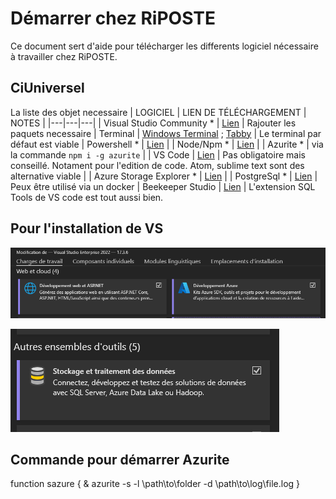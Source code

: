 # Démarrer chez RiPOSTE
Ce document sert d'aide pour télécharger les differents logiciel nécessaire à travailler chez RiPOSTE.
## CiUniversel

La liste des objet necessaire
| LOGICIEL | LIEN DE TÉLÉCHARGEMENT | NOTES |
|---|---|---|
| Visual Studio Community * | [Lien](https://visualstudio.microsoft.com/fr/thank-you-downloading-visual-studio/?sku=Community&channel=Release&version=VS2022&source=VSLandingPage&passive=false&cid=2030) | Rajouter les paquets necessaire
| Terminal | [Windows Terminal](https://apps.microsoft.com/store/detail/windows-terminal/9N0DX20HK701?hl=fr-fr&gl=fr) ; [Tabby](https://tabby.sh/) | Le terminal par défaut est viable
| Powershell * | [Lien](https://github.com/PowerShell/PowerShell/releases/tag/v7.3.3) | 
| Node/Npm * | [Lien](https://nodejs.org/dist/v19.8.1/node-v19.8.1.pkg) |
| Azurite * | via la commande `npm i -g azurite` |
| VS Code | [Lien](https://code.visualstudio.com/) | Pas obligatoire mais conseillé. Notament pour l'edition de code. Atom, sublime text sont des alternative viable |
| Azure Storage Explorer * | [Lien](https://azure.microsoft.com/en-us/products/storage/storage-explorer) |
| PostgreSql * | [Lien](https://www.postgresql.org/) | Peux être utilisé via un docker
| Beekeeper Studio | [Lien](https://github.com/beekeeper-studio/beekeeper-studio/releases/tag/v3.8.9) | L'extension SQL Tools de VS code est tout aussi bien.

## Pour l'installation de VS

![Deux modules VS](https://raw.githubusercontent.com/SwordOfNayru/Notes/main/vs1.png)

![Troisième module VS](https://raw.githubusercontent.com/SwordOfNayru/Notes/main/vs2.png)

## Commande pour démarrer Azurite

function sazure {
    & azurite -s -l \path\to\folder -d \path\to\log\file.log
}  
